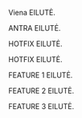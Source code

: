 Viena EILUTĖ.

ANTRA EILUTĖ.

HOTFIX EILUTĖ.

HOTFIX EILUTĖ.

FEATURE 1 EILUTĖ.

FEATURE 2 EILUTĖ.

FEATURE 3 EILUTĖ.
